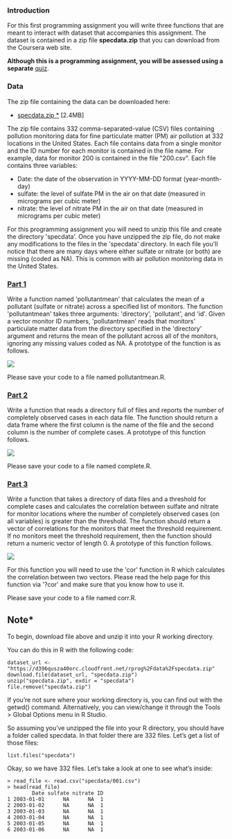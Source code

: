 ### Introduction

For this first programming assignment you will write three functions that are meant to interact with dataset that accompanies this assignment. The dataset is contained in a zip file **specdata.zip** that you can download from the Coursera web site. 

**Although this is a programming assignment, you will be assessed using a separate** [quiz](https://github.com/LucianoBritis/datasciencecoursera/tree/master/R%20Programming/Quiz_2/Quiz).

### Data

The zip file containing the data can be downloaded here:

- [specdata.zip *](https://d396qusza40orc.cloudfront.net/rprog%2Fdata%2Fspecdata.zip) [2.4MB]

The zip file contains 332 comma-separated-value (CSV) files containing pollution monitoring data for fine particulate matter (PM) air pollution at 332 locations in the United States. Each file contains data from a single monitor and the ID number for each monitor is contained in the file name. For example, data for monitor 200 is contained in the file "200.csv". Each file contains three variables:

- Date: the date of the observation in YYYY-MM-DD format (year-month-day)
- sulfate: the level of sulfate PM in the air on that date (measured in micrograms per cubic meter)
- nitrate: the level of nitrate PM in the air on that date (measured in micrograms per cubic meter)

For this programming assignment you will need to unzip this file and create the directory 'specdata'. Once you have unzipped the zip file, do not make any modifications to the files in the 'specdata' directory. In each file you'll notice that there are many days where either sulfate or nitrate (or both) are missing (coded as NA). This is common with air pollution monitoring data in the United States.

### [Part 1](https://github.com/LucianoBritis/datasciencecoursera/tree/master/R%20Programming/Quiz_2/Air%20Pollution/Part%201)

Write a function named 'pollutantmean' that calculates the mean of a pollutant (sulfate or nitrate) across a specified list of monitors. The function 'pollutantmean' takes three arguments: 'directory', 'pollutant', and 'id'. Given a vector monitor ID numbers, 'pollutantmean' reads that monitors' particulate matter data from the directory specified in the 'directory' argument and returns the mean of the pollutant across all of the monitors, ignoring any missing values coded as NA. A prototype of the function is as follows.

<div>
<img src="https://user-images.githubusercontent.com/13219648/153108272-f11c5939-c02a-49a6-96f4-a3851c943185.png">
</div>


Please save your code to a file named pollutantmean.R.

### [Part 2](https://github.com/LucianoBritis/datasciencecoursera/tree/master/R%20Programming/Quiz_2/Air%20Pollution/Part%202)

Write a function that reads a directory full of files and reports the number of completely observed cases in each data file. The function should return a data frame where the first column is the name of the file and the second column is the number of complete cases. A prototype of this function follows.

<div>
<img src="https://user-images.githubusercontent.com/13219648/153108315-02397ef0-9f26-4b7d-a575-865e977e629a.png">
</div>


Please save your code to a file named complete.R.

### [Part 3](https://github.com/LucianoBritis/datasciencecoursera/tree/master/R%20Programming/Quiz_2/Air%20Pollution/Part%203)

Write a function that takes a directory of data files and a threshold for complete cases and calculates the correlation between sulfate and nitrate for monitor locations where the number of completely observed cases (on all variables) is greater than the threshold. The function should return a vector of correlations for the monitors that meet the threshold requirement. If no monitors meet the threshold requirement, then the function should return a numeric vector of length 0. A prototype of this function follows.

<div>
<img src="https://user-images.githubusercontent.com/13219648/153108346-bab6085a-5b21-481b-ac4f-265d4fbe4bc2.png">
</div>

For this function you will need to use the 'cor' function in R which calculates the correlation between two vectors. Please read the help page for this function via '?cor' and make sure that you know how to use it.

Please save your code to a file named corr.R.

## **Note***

To begin, download file above and unzip it into your R working directory.

You can do this in R with the following code:

```
dataset_url <- "https://d396qusza40orc.cloudfront.net/rprog%2Fdata%2Fspecdata.zip"
download.file(dataset_url, "specdata.zip")
unzip("specdata.zip", exdir = "specdata")
file.remove("specdata.zip")
```

If you’re not sure where your working directory is, you can find out with the getwd() command. Alternatively,
you can view/change it through the Tools > Global Options menu in R Studio.

So assuming you’ve unzipped the file into your R directory, you should have a folder called specdata. In
that folder there are 332 files. Let’s get a list of those files:

```
list.files("specdata")
```

Okay, so we have 332 files. Let’s take a look at one to see what’s inside:

```
> read_file <- read.csv("specdata/001.csv")
> head(read_file)
        Date sulfate nitrate ID
1 2003-01-01      NA      NA  1
2 2003-01-02      NA      NA  1
3 2003-01-03      NA      NA  1
4 2003-01-04      NA      NA  1
5 2003-01-05      NA      NA  1
6 2003-01-06      NA      NA  1
```

